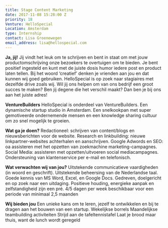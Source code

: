 ```yaml
---
title: Stage Content Marketing
date: 2017-11-08 15:28:00 Z
priority: 18
Venture: HelloSpecial
Location: Amsterdam
type: Internship
contact: Lisa Groenewegen
email_address: lisa@hellospecial.com
---
```


**Ja, jij!**
Jij vindt het leuk om te schrijven en bent in staat om met jouw productomschrijving onze bezoekers te overtuigen om te bieden. Je bent positief ingesteld en kunt met de juiste dosis humor iedere post en product laten tellen. Bij het woord ‘creatief’ denken je vrienden aan jou en dat kunnen wij goed gebruiken. 
HelloSpecial is op zoek naar stagiaires met dezelfde drive zoals wij. Wil jij ons helpen om van ons bedrijf een groot succes te maken? Ben jij degene die het verschil maakt? Dan ben je bij ons aan het juiste adres!

**VentureBuilders**
HelloSpecial is onderdeel van VentureBuilders. Een dynamische startup studio in Amsterdam. Een snelkookpan met super gemotiveerde ondernemende mensen en een knowledge sharing cultuur om zo snel mogelijk te groeien. 

**Wat ga je doen?**
Redactioneel: schrijven van content/blogs en nieuwsberichten voor de website. 
Research en linkbuilding: nieuwe linkpartner-websites achterhalen en aanschrijven. 
Google Adwords en SEO: oa assisteren met het opzetten van zoekmachine marketing-campagnes. 
Social Media: assisteren met opzetten/uitvoeren social mediacampagnes. 
Ondersteuning van klantenservice per e-mail en telefonisch.


**Wat verwachten wij van jou?**
Uitstekende communicatieve vaardigheden (in woord en geschrift). 
Uitstekende beheersing van de Nederlandse taal.
Goede kennis van MS Word, Excel, en Google Docs. 
Gedreven, doelgericht en op zoek naar een uitdaging. 
Positieve houding, energieke aanpak en zelfstandigheid zijn een pré. 
4/5 dagen per week beschikbaar voor een periode van minimaal 2,5 maanden
 

**Wij bieden jou**
Een unieke kans om te leren, jezelf te ontwikkelen en bij te dragen aan het bouwen van een startup.
Wekelijkse borrels 
Maandelijkse teambuilding activiteiten
Strijd aan de tafeltennistafel
Laat je brood maar thuis, want de lunch wordt geregeld
